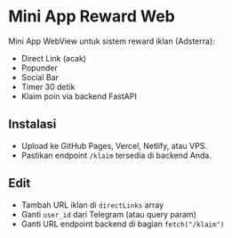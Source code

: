 # Mini App Reward Web

Mini App WebView untuk sistem reward iklan (Adsterra):
- Direct Link (acak)
- Popunder
- Social Bar
- Timer 30 detik
- Klaim poin via backend FastAPI

## Instalasi
- Upload ke GitHub Pages, Vercel, Netlify, atau VPS.
- Pastikan endpoint `/klaim` tersedia di backend Anda.

## Edit
- Tambah URL iklan di `directLinks` array
- Ganti `user_id` dari Telegram (atau query param)
- Ganti URL endpoint backend di bagian `fetch("/klaim")`
